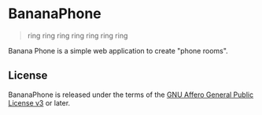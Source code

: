 BananaPhone
============

> ring ring ring ring ring ring ring

Banana Phone is a simple web application to create "phone rooms".

License
-------

BananaPhone is released under the terms of the
[GNU Affero General Public License v3](http://www.gnu.org/licenses/agpl-3.0.html)
or later.
